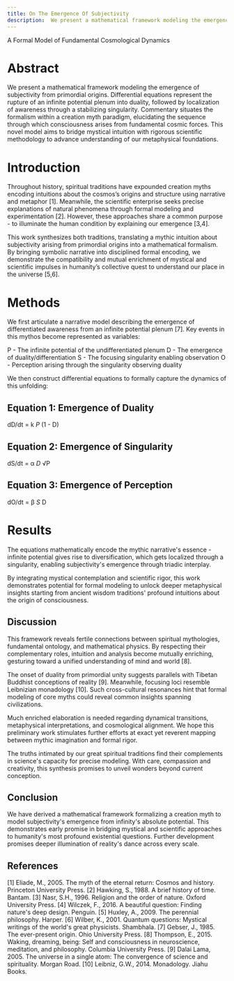 ```yaml
---
title: On The Emergence Of Subjectivity
description:  We present a mathematical framework modeling the emergence of subjectivity from primordial origins. Differential equations represent the rupture of an infinite potential plenum into duality, followed by localization of awareness through a stabilizing singularity. Commentary situates the formalism within a creation myth paradigm, elucidating the sequence through which consciousness arises from fundamental cosmic forces. This novel model aims to bridge mystical intuition with rigorous scientific methodology to advance understanding of our metaphysical foundations.
---
```

A Formal Model of Fundamental Cosmological Dynamics  

# Abstract

We present a mathematical framework modeling the emergence of subjectivity from primordial origins. Differential equations represent the rupture of an infinite potential plenum into duality, followed by localization of awareness through a stabilizing singularity. Commentary situates the formalism within a creation myth paradigm, elucidating the sequence through which consciousness arises from fundamental cosmic forces. This novel model aims to bridge mystical intuition with rigorous scientific methodology to advance understanding of our metaphysical foundations.

# Introduction

Throughout history, spiritual traditions have expounded creation myths encoding intuitions about the cosmos’s origins and structure using narrative and metaphor [1]. Meanwhile, the scientific enterprise seeks precise explanations of natural phenomena through formal modeling and experimentation [2]. However, these approaches share a common purpose - to illuminate the human condition by explaining our emergence [3,4].

This work synthesizes both traditions, translating a mythic intuition about subjectivity arising from primordial origins into a mathematical formalism. By bringing symbolic narrative into disciplined formal encoding, we demonstrate the compatibility and mutual enrichment of mystical and scientific impulses in humanity’s collective quest to understand our place in the universe [5,6].

# Methods

We first articulate a narrative model describing the emergence of differentiated awareness from an infinite potential plenum [7]. Key events in this mythos become represented as variables:

P - The infinite potential of the undifferentiated plenum
D - The emergence of duality/differentiation
S - The focusing singularity enabling observation
O - Perception arising through the singularity observing duality

We then construct differential equations to formally capture the dynamics of this unfolding:

## Equation 1: Emergence of Duality

dD/dt = k *P* (1 - D)

## Equation 2: Emergence of Singularity

dS/dt = α *D* √P

## Equation 3: Emergence of Perception

dO/dt = β *S* D

# Results

The equations mathematically encode the mythic narrative's essence - infinite potential gives rise to diversification, which gets localized through a singularity, enabling subjectivity's emergence through triadic interplay.

By integrating mystical contemplation and scientific rigor, this work demonstrates potential for formal modeling to unlock deeper metaphysical insights starting from ancient wisdom traditions' profound intuitions about the origin of consciousness.

## Discussion

This framework reveals fertile connections between spiritual mythologies, fundamental ontology, and mathematical physics. By respecting their complementary roles, intuition and analysis become mutually enriching, gesturing toward a unified understanding of mind and world [8].

The onset of duality from primordial unity suggests parallels with Tibetan Buddhist conceptions of reality [9]. Meanwhile, focusing loci resemble Leibnizian monadology [10]. Such cross-cultural resonances hint that formal modeling of core myths could reveal common insights spanning civilizations.

Much enriched elaboration is needed regarding dynamical transitions, metaphysical interpretations, and cosmological alignment. We hope this preliminary work stimulates further efforts at exact yet reverent mapping between mythic imagination and formal rigor.

The truths intimated by our great spiritual traditions find their complements in science's capacity for precise modeling. With care, compassion and creativity, this synthesis promises to unveil wonders beyond current conception.

## Conclusion

We have derived a mathematical framework formalizing a creation myth to model subjectivity's emergence from infinity's absolute potential. This demonstrates early promise in bridging mystical and scientific approaches to humanity's most profound existential questions. Further development promises deeper illumination of reality's dance across every scale.

## References

[1] Eliade, M., 2005. The myth of the eternal return: Cosmos and history. Princeton University Press.
[2] Hawking, S., 1988. A brief history of time. Bantam.
[3] Nasr, S.H., 1996. Religion and the order of nature. Oxford University Press.
[4] Wilczek, F., 2016. A beautiful question: Finding nature's deep design. Penguin.
[5] Huxley, A., 2009. The perennial philosophy. Harper.
[6] Wilber, K., 2001. Quantum questions: Mystical writings of the world's great physicists. Shambhala.
[7] Gebser, J., 1985. The ever-present origin. Ohio University Press.
[8] Thompson, E., 2015. Waking, dreaming, being: Self and consciousness in neuroscience, meditation, and philosophy. Columbia University Press.
[9] Dalai Lama, 2005. The universe in a single atom: The convergence of science and spirituality. Morgan Road.
[10] Leibniz, G.W., 2014. Monadology. Jiahu Books.
